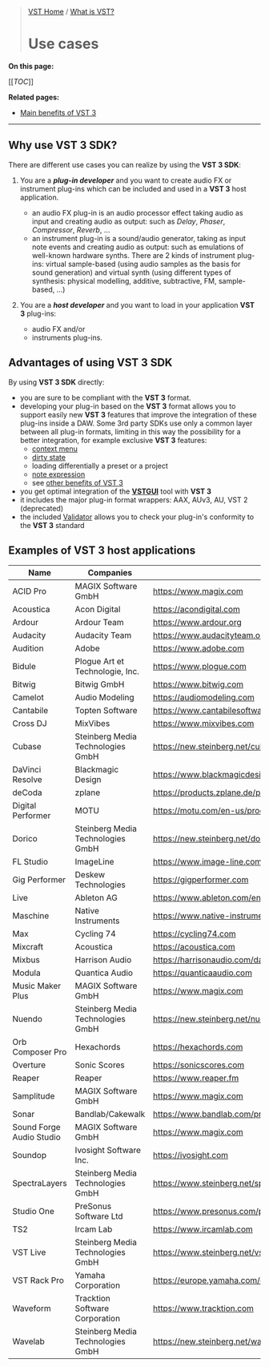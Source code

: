 >[VST Home](../) / [What is VST?](Index.md)
>
># Use cases

**On this page:**

[[_TOC_]]

**Related pages:**

- [Main benefits of VST 3](../Main+benefits+of+VST+3/Index.md)

---

## Why use VST 3 SDK?

There are different use cases you can realize by using the **VST 3 SDK**:

1. You are a ***plug-in developer*** and you want to create audio FX or instrument plug-ins which can be included and used in a **VST 3** host application.

   - an audio FX plug-in is an audio processor effect taking audio as input and creating audio as output: such as *Delay*, *Phaser*, *Compressor*, *Reverb*, …
   - an instrument plug-in is a sound/audio generator, taking as input note events and creating audio as output: such as emulations of well-known hardware synths. There are 2 kinds of instrument plug-ins: virtual sample-based (using audio samples as the basis for sound generation) and virtual synth (using different types of synthesis: physical modelling, additive, subtractive, FM, sample-based, …)

2. You are a ***host developer*** and you want to load in your application **VST 3** plug-ins:

    - audio FX and/or
    - instruments plug-ins.

## Advantages of using VST 3 SDK

By using **VST 3 SDK** directly:

- you are sure to be compliant with the **VST 3** format.
- developing your plug-in based on the **VST 3** format allows you to support easily new **VST 3** features that improve the integration of these plug-ins inside a DAW. Some 3rd party SDKs use only a common layer between all plug-in formats, limiting in this way the possibility for a better integration, for example exclusive **VST 3** features:
  - [context menu](../Technical+Documentation/Change+History/3.5.0/IComponentHandler3.md)
  - [dirty state](../Technical+Documentation/Change+History/3.1.0/IComponentHandler2.md)
  - loading differentially a preset or a project
  - [note expression](../Technical+Documentation/Change+History/3.5.0/INoteExpressionController.md)
  - see [other benefits of VST 3](../Main+benefits+of+VST+3/Index.md)
- you get optimal integration of the **[VSTGUI](../What+is+the+VST+3+SDK/VSTGUI.md)** tool with **VST 3**
- it includes the major plug-in format wrappers: AAX, AUv3, AU, VST 2 (deprecated)
- the included [Validator](../What+is+the+VST+3+SDK/Index.md#validator-command-line) allows you to check your plug-in's conformity to the **VST 3** standard

## Examples of VST 3 host applications

| **Name**                | **Companies**                     | **Link**                                      |
| ----------------------- | --------------------------------- | --------------------------------------------- |
| ACID Pro                | MAGIX Software GmbH               | <https://www.magix.com>                       |
| Acoustica	              | Acon Digital                      | <https://acondigital.com>                     |
| Ardour                  | Ardour Team                       | <https://www.ardour.org>                      |
| Audacity                | Audacity Team                     | <https://www.audacityteam.org>                 |
| Audition                | Adobe                        	    | <https://www.adobe.com>                       |
| Bidule                  | Plogue Art et Technologie, Inc.   | <https://www.plogue.com>                      |
| Bitwig                  | Bitwig GmbH                       | <https://www.bitwig.com>                      |
| Camelot                 | Audio Modeling                    | <https://audiomodeling.com>                   |
| Cantabile               | Topten Software                   | <https://www.cantabilesoftware.com>           |
| Cross DJ                | MixVibes                          | <https://www.mixvibes.com>                    |
| Cubase                  | Steinberg Media Technologies GmbH | <https://new.steinberg.net/cubase>            |
| DaVinci Resolve         | Blackmagic Design                 | <https://www.blackmagicdesign.com/products/davinciresolve>|
| deCoda                  | zplane                            | <https://products.zplane.de/products/decoda>  |
| Digital Performer	      | MOTU                              | <https://motu.com/en-us/products/software/dp> |
| Dorico                  | Steinberg Media Technologies GmbH | <https://new.steinberg.net/dorico>            |
| FL Studio	              | ImageLine                         | <https://www.image-line.com>                  |
| Gig Performer           | Deskew Technologies               | <https://gigperformer.com>                    |
| Live                    | Ableton AG                        | <https://www.ableton.com/en/live>             |
| Maschine                | Native Instruments                | <https://www.native-instruments.com>          |
| Max                     | Cycling 74                        | <https://cycling74.com>                       |
| Mixcraft                | Acoustica                         | <https://acoustica.com>                       |
| Mixbus                  | Harrison Audio                    | <https://harrisonaudio.com/daw-home-page>     |
| Modula                  | Quantica Audio                    | <https://quanticaaudio.com>                   |
| Music Maker Plus        | MAGIX Software GmbH               | <https://www.magix.com>                       |
| Nuendo                  | Steinberg Media Technologies GmbH	| <https://new.steinberg.net/nuendo>            |
| Orb Composer Pro        | Hexachords                        | <https://hexachords.com>                      |
| Overture                | Sonic Scores                      | <https://sonicscores.com>                     |
| Reaper                  | Reaper                            | <https://www.reaper.fm>                       |
| Samplitude              | MAGIX Software GmbH               | <https://www.magix.com>                       |
| Sonar                   | Bandlab/Cakewalk                  | <https://www.bandlab.com/products/cakewalk>   |
| Sound Forge Audio Studio| MAGIX Software GmbH               | <https://www.magix.com>                       |
| Soundop                 | Ivosight Software Inc.            | <https://ivosight.com>                        |
| SpectraLayers           | Steinberg Media Technologies GmbH | <https://www.steinberg.net/spectralayers>     |
| Studio One              | PreSonus Software Ltd             | <https://www.presonus.com/products/Studio-One>|
| TS2                     | Ircam Lab                         | <https://www.ircamlab.com>                    |
| VST Live                | Steinberg Media Technologies GmbH | <https://www.steinberg.net/vst-live>          |
| VST Rack Pro            | Yamaha Corporation                | <https://europe.yamaha.com/en/products/proaudio/software/vst_rack/index.html>|
| Waveform                | Tracktion Software Corporation    | <https://www.tracktion.com>                   |
| Wavelab                 | Steinberg Media Technologies GmbH | <https://new.steinberg.net/wavelab>           |
